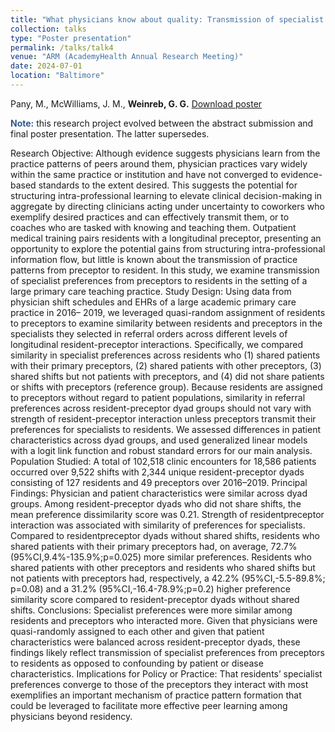 ```yaml
---
title: "What physicians know about quality: Transmission of specialist preferences from preceptors to residents"
collection: talks
type: "Poster presentation"
permalink: /talks/talk4
venue: "ARM (AcademyHealth Annual Research Meeting)"
date: 2024-07-01
location: "Baltimore"
---
```


Pany, M., McWilliams, J. M., <b>Weinreb, G. G.</b> [Download poster](https://gabeweinreb.github.io/files/Prevalence%20and%20Predictors%20Care%20Poster%20Lisa%20-%20LR%206.26.pdf)

<b style="color:#34568b">Note:</b> this research project evolved between the abstract submission and final poster presentation. The latter supersedes.

Research Objective:
Although evidence suggests physicians learn from the practice patterns of peers around them, physician
practices vary widely within the same practice or institution and have not converged to evidence-based
standards to the extent desired. This suggests the potential for structuring intra-professional learning to
elevate clinical decision-making in aggregate by directing clinicians acting under uncertainty to coworkers who exemplify desired practices and can effectively transmit them, or to coaches who are tasked
with knowing and teaching them. Outpatient medical training pairs residents with a longitudinal
preceptor, presenting an opportunity to explore the potential gains from structuring intra-professional
information flow, but little is known about the transmission of practice patterns from preceptor to
resident. In this study, we examine transmission of specialist preferences from preceptors to residents in
the setting of a large primary care teaching practice.
Study Design:
Using data from physician shift schedules and EHRs of a large academic primary care practice in 2016–
2019, we leveraged quasi-random assignment of residents to preceptors to examine similarity between
residents and preceptors in the specialists they selected in referral orders across different levels of
longitudinal resident-preceptor interactions. Specifically, we compared similarity in specialist preferences
across residents who (1) shared patients with their primary preceptors, (2) shared patients with other
preceptors, (3) shared shifts but not patients with preceptors, and (4) did not share patients or shifts with
preceptors (reference group). Because residents are assigned to preceptors without regard to patient
populations, similarity in referral preferences across resident-preceptor dyad groups should not vary
with strength of resident-preceptor interaction unless preceptors transmit their preferences for
specialists to residents. We assessed differences in patient characteristics across dyad groups, and used
generalized linear models with a logit link function and robust standard errors for our main analysis.
Population Studied:
A total of 102,518 clinic encounters for 18,586 patients occurred over 9,522 shifts with 2,344 unique
resident-preceptor dyads consisting of 127 residents and 49 preceptors over 2016–2019.
Principal Findings:
Physician and patient characteristics were similar across dyad groups. Among resident-preceptor dyads
who did not share shifts, the mean preference dissimilarity score was 0.21. Strength of residentpreceptor interaction was associated with similarity of preferences for specialists. Compared to residentpreceptor dyads without shared shifts, residents who shared patients with their primary preceptors had,
on average, 72.7% (95%CI,9.4%-135.9%;p=0.025) more similar preferences. Residents who shared
patients with other preceptors and residents who shared shifts but not patients with preceptors had,
respectively, a 42.2% (95%CI,-5.5-89.8%; p=0.08) and a 31.2% (95%CI,-16.4-78.9%;p=0.2) higher preference
similarity score compared to resident-preceptor dyads without shared shifts.
Conclusions:
Specialist preferences were more similar among residents and preceptors who interacted more. Given
that physicians were quasi-randomly assigned to each other and given that patient characteristics were
balanced across resident-preceptor dyads, these findings likely reflect transmission of specialist
preferences from preceptors to residents as opposed to confounding by patient or disease
characteristics.
Implications for Policy or Practice:
That residents’ specialist preferences converge to those of the preceptors they interact with most
exemplifies an important mechanism of practice pattern formation that could be leveraged to facilitate
more effective peer learning among physicians beyond residency.
